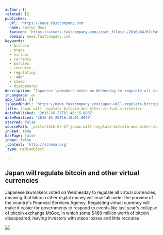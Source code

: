 ```yaml
---
author: []
related: []
publisher:
  url: 'https://news.fastcompany.com'
  name: FastCo News
  favicon: 'https://assets.fastcompany.com/asset_files/-/2016/04/07/favicon.ico'
  domain: news.fastcompany.com
keywords:
  - bitcoin
  - mtgox
  - virtual
  - currency
  - purview
  - recourse
  - regulating
  - '480'
  - steep
  - disappeared
description: "Japanese lawmakers voted on Wednesday to regulate all virtual currencies, meaning that bitcoin other digital money will now fall under the purview of the country's Financial Services Agency. Regulating virtual currency will make it easier for governments to respond to events like last year's collapse of bitcoin exchange MtGox, in which some $480 million worth of bitcoin disappeared, leaving investors with steep losses and little recourse."
inLanguage: en
app_links: []
isBasedOnUrl: 'https://news.fastcompany.com/japan-will-regulate-bitcoin-and-other-virtual-currencies-4008554'
title: Japan will regulate bitcoin and other virtual currencies
datePublished: '2016-05-27T01:46:15.803Z'
dateModified: '2016-05-26T16:10:01.009Z'
starred: false
sourcePath: _posts/2016-05-27-japan-will-regulate-bitcoin-and-other-virtual-currencies.md
inFeed: true
hasPage: false
inNav: false
_context: 'http://schema.org'
_type: MediaObject

---
```

<article style=""><h1>Japan will regulate bitcoin and other virtual currencies</h1><p>Japanese lawmakers voted on Wednesday to regulate all virtual currencies, meaning that bitcoin other digital money will now fall under the purview of the country's Financial Services Agency. Regulating virtual currency will make it easier for governments to respond to events like last year's collapse of bitcoin exchange MtGox, in which some $480 million worth of bitcoin disappeared, leaving investors with steep losses and little recourse.</p><img src="https://c.fastcompany.net/asset_files/-/2016/04/07/FastCo-News-Logo-SHARE.png" /></article>